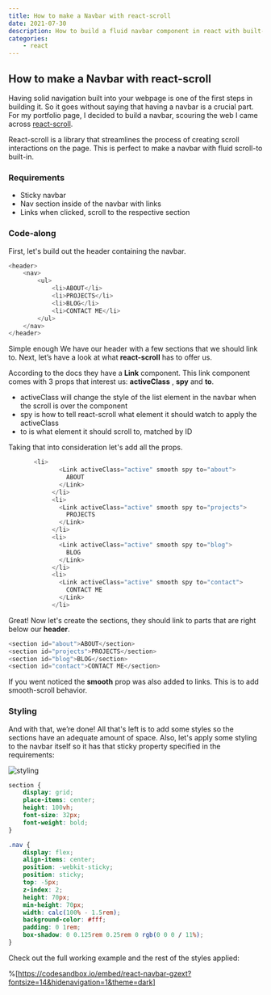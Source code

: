 ```yaml
---
title: How to make a Navbar with react-scroll
date: 2021-07-30
description: How to build a fluid navbar component in react with built-in scroll to behavior using react JS and react-scroll
categories:
    - react
---
```


## How to make a Navbar with react-scroll

Having solid navigation built into your webpage is one of the first steps in building it. So it goes without saying that having a navbar is a crucial part. For my portfolio page, I decided to build a navbar, scouring the web I came across [react-scroll](https://www.npmjs.com/package/react-scroll).

React-scroll is a library that streamlines the process of creating scroll interactions on the page. This is perfect to make a navbar with fluid scroll-to built-in.

### Requirements

-   Sticky navbar
-   Nav section inside of the navbar with links
-   Links when clicked, scroll to the respective section

### Code-along

First, let's build out the header containing the navbar.

```js
<header>
	<nav>
		<ul>
			<li>ABOUT</li>
			<li>PROJECTS</li>
			<li>BLOG</li>
			<li>CONTACT ME</li>
		</ul>
	</nav>
</header>
```

Simple enough We have our header with a few sections that we should link to. Next, let’s have a look at what **react-scroll** has to offer us.

According to the docs they have a **Link** component. This link component comes with 3 props that interest us: **activeClass** , **spy** and **to**.

-   activeClass will change the style of the list element in the navbar when the scroll is over the component
-   spy is how to tell react-scroll what element it should watch to apply the activeClass
-   to is what element it should scroll to, matched by ID

Taking that into consideration let's add all the props.

```js
       <li>
              <Link activeClass="active" smooth spy to="about">
                ABOUT
              </Link>
            </li>
            <li>
              <Link activeClass="active" smooth spy to="projects">
                PROJECTS
              </Link>
            </li>
            <li>
              <Link activeClass="active" smooth spy to="blog">
                BLOG
              </Link>
            </li>
            <li>
              <Link activeClass="active" smooth spy to="contact">
                CONTACT ME
              </Link>
            </li>
```

Great! Now let's create the sections, they should link to parts that are right below our **header**.

```js
<section id="about">ABOUT</section>
<section id="projects">PROJECTS</section>
<section id="blog">BLOG</section>
<section id="contact">CONTACT ME</section>
```

If you went noticed the **smooth** prop was also added to links. This is to add smooth-scroll behavior.

### Styling

And with that, we’re done! All that's left is to add some styles so the sections have an adequate amount of space. Also, let's apply some styling to the navbar itself so it has that sticky property specified in the requirements:

![styling](https://cdn.hashnode.com/res/hashnode/image/upload/v1649265442716/Vniq7BBDF.png)

```css
section {
	display: grid;
	place-items: center;
	height: 100vh;
	font-size: 32px;
	font-weight: bold;
}

.nav {
	display: flex;
	align-items: center;
	position: -webkit-sticky;
	position: sticky;
	top: -5px;
	z-index: 2;
	height: 70px;
	min-height: 70px;
	width: calc(100% - 1.5rem);
	background-color: #fff;
	padding: 0 1rem;
	box-shadow: 0 0.125rem 0.25rem 0 rgb(0 0 0 / 11%);
}
```

Check out the full working example and the rest of the styles applied:

%[https://codesandbox.io/embed/react-navbar-gzext?fontsize=14&hidenavigation=1&theme=dark]
